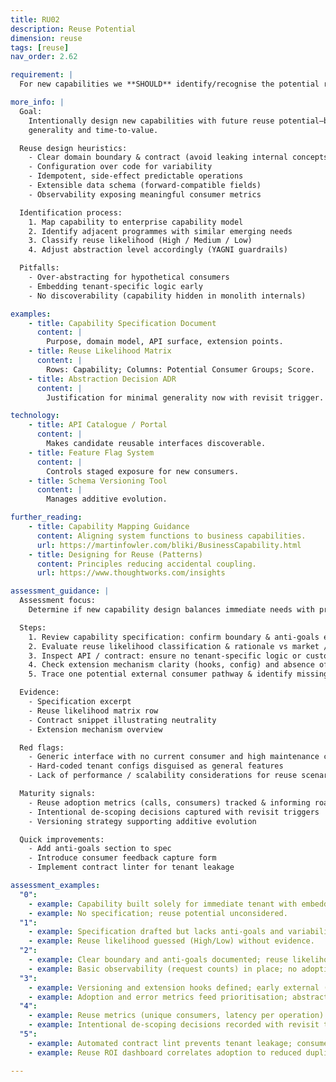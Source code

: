 ```yaml
---
title: RU02
description: Reuse Potential
dimension: reuse
tags: [reuse]
nav_order: 2.62

requirement: |
  For new capabilities we **SHOULD** identify/recognise the potential reuse opportunities which may drive design decisions, benefits etc.

more_info: |
  Goal:
    Intentionally design new capabilities with future reuse potential—balancing
    generality and time-to-value.

  Reuse design heuristics:
    - Clear domain boundary & contract (avoid leaking internal concepts)
    - Configuration over code for variability
    - Idempotent, side-effect predictable operations
    - Extensible data schema (forward-compatible fields)
    - Observability exposing meaningful consumer metrics

  Identification process:
    1. Map capability to enterprise capability model
    2. Identify adjacent programmes with similar emerging needs
    3. Classify reuse likelihood (High / Medium / Low)
    4. Adjust abstraction level accordingly (YAGNI guardrails)

  Pitfalls:
    - Over-abstracting for hypothetical consumers
    - Embedding tenant-specific logic early
    - No discoverability (capability hidden in monolith internals)

examples: 
    - title: Capability Specification Document
      content: |
        Purpose, domain model, API surface, extension points.
    - title: Reuse Likelihood Matrix
      content: |
        Rows: Capability; Columns: Potential Consumer Groups; Score.
    - title: Abstraction Decision ADR
      content: |
        Justification for minimal generality now with revisit trigger.

technology:
    - title: API Catalogue / Portal
      content: |
        Makes candidate reusable interfaces discoverable.
    - title: Feature Flag System
      content: |
        Controls staged exposure for new consumers.
    - title: Schema Versioning Tool
      content: |
        Manages additive evolution.

further_reading:
    - title: Capability Mapping Guidance
      content: Aligning system functions to business capabilities.
      url: https://martinfowler.com/bliki/BusinessCapability.html
    - title: Designing for Reuse (Patterns)
      content: Principles reducing accidental coupling.
      url: https://www.thoughtworks.com/insights

assessment_guidance: |
  Assessment focus:
    Determine if new capability design balances immediate needs with pragmatic future reuse potential (avoiding speculative over-abstraction).

  Steps:
    1. Review capability specification: confirm boundary & anti-goals explicitly listed.
    2. Evaluate reuse likelihood classification & rationale vs market / internal demand signals.
    3. Inspect API / contract: ensure no tenant-specific logic or custom field proliferation.
    4. Check extension mechanism clarity (hooks, config) and absence of premature plugin complexity.
    5. Trace one potential external consumer pathway & identify missing abstraction layers (if any).

  Evidence:
    - Specification excerpt
    - Reuse likelihood matrix row
    - Contract snippet illustrating neutrality
    - Extension mechanism overview

  Red flags:
    - Generic interface with no current consumer and high maintenance cost
    - Hard-coded tenant configs disguised as general features
    - Lack of performance / scalability considerations for reuse scenario

  Maturity signals:
    - Reuse adoption metrics (calls, consumers) tracked & informing roadmap
    - Intentional de-scoping decisions captured with revisit triggers
    - Versioning strategy supporting additive evolution

  Quick improvements:
    - Add anti-goals section to spec
    - Introduce consumer feedback capture form
    - Implement contract linter for tenant leakage

assessment_examples:
  "0":
    - example: Capability built solely for immediate tenant with embedded tenant-specific logic.
    - example: No specification; reuse potential unconsidered.
  "1":
    - example: Specification drafted but lacks anti-goals and variability strategy; no consumer feedback.
    - example: Reuse likelihood guessed (High/Low) without evidence.
  "2":
    - example: Clear boundary and anti-goals documented; reuse likelihood classified with rationale.
    - example: Basic observability (request counts) in place; no adoption metrics yet.
  "3":
    - example: Versioning and extension hooks defined; early external (or other team) consumer engaged in sandbox.
    - example: Adoption and error metrics feed prioritisation; abstraction level adjusted once to remove premature generality.
  "4":
    - example: Reuse metrics (unique consumers, latency per operation) tracked and drive roadmap increments.
    - example: Intentional de-scoping decisions recorded with revisit triggers executed on schedule.
  "5":
    - example: Automated contract lint prevents tenant leakage; consumer feedback loop integrated into planning cadence.
    - example: Reuse ROI dashboard correlates adoption to reduced duplicate build cost.

---
```

